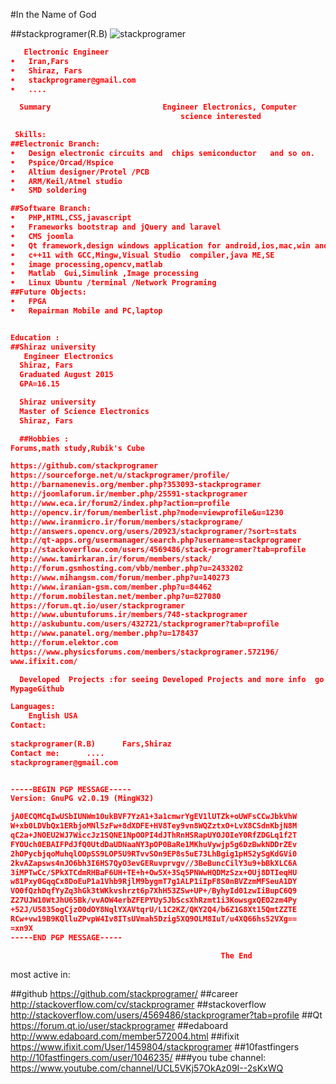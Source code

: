 #In the Name of God

##stackprogramer(R.B)
![stackprogramer](https://avatars3.githubusercontent.com/u/11349841?v=3&s=460 "profile stackprogramer")
```json
   Electronic Engineer 
•	Iran,Fars
•	Shiraz, Fars 
•	stackprogramer@gmail.com 
•	.... 
```
```json
  Summary 	                      Engineer Electronics, Computer
                                      science interested 
```

```json
 Skills: 
##Electronic Branch: 
•	Design electronic circuits and  chips semiconductor   and so on.
•	Pspice/Orcad/Hspice 
•	Altium designer/Protel /PCB
•	ARM/Keil/Atmel studio 
•	SMD soldering 

##Software Branch: 
•	PHP,HTML,CSS,javascript
•	Frameworks bootstrap and jQuery and laravel 
•	CMS joomla 
•	Qt framework,design windows application for android,ios,mac,win and linux 
•	c++11 with GCC,Mingw,Visual Studio  compiler,java ME,SE 
•	image processing,opencv,matlab 
•	Matlab  Gui,Simulink ,Image processing 
•	Linux Ubuntu /terminal /Network Programing 
##Future Objects: 
•	FPGA 
•	Repairman Mobile and PC,laptop
```
 ```json
 
 Education :
##Shiraz university 
    Engineer Electronics 
   Shiraz, Fars 
   Graduated August 2015
   GPA=16.15

   Shiraz university
   Master of Science Electronics
   Shiraz, Fars 
```






```json
  ##Hobbies :
Forums,math study,Rubik's Cube

https://github.com/stackprogramer
https://sourceforge.net/u/stackprogramer/profile/
http://barnamenevis.org/member.php?353093-stackprogramer
http://joomlaforum.ir/member.php/25591-stackprogramer
http://www.eca.ir/forum2/index.php?action=profile
http://opencv.ir/forum/memberlist.php?mode=viewprofile&u=1230
http://www.iranmicro.ir/forum/members/stackprograme/
http://answers.opencv.org/users/20923/stackprogramer/?sort=stats
http://qt-apps.org/usermanager/search.php?username=stackprogramer
http://stackoverflow.com/users/4569486/stack-programer?tab=profile
http://www.tamirkaran.ir/forum/members/stack/
http://forum.gsmhosting.com/vbb/member.php?u=2433202
http://www.mihangsm.com/forum/member.php?u=140273
http://www.iranian-gsm.com/member.php?u=84462
http://forum.mobilestan.net/member.php?u=827080
https://forum.qt.io/user/stackprogramer
http://www.ubuntuforums.ir/members/748-stackprogramer
http://askubuntu.com/users/432721/stackprogramer?tab=profile
http://www.panatel.org/member.php?u=178437
http://forum.elektor.com
https://www.physicsforums.com/members/stackprogramer.572196/
www.ifixit.com/
```






```json
  Developed  Projects :for seeing Developed Projects and more info  go to githubpage.
MypageGithub

Languages: 
	English USA 
Contact:        
                            
stackprogramer(R.B)      Fars,Shiraz
Contact me:      ....
stackprogramer@gmail.com


-----BEGIN PGP MESSAGE-----
Version: GnuPG v2.0.19 (MingW32)

jA0ECQMCqIwUSbIUNWm10ukBVF7YzA1+3a1cmwrYgEV1lUTZk+oUWFsCCwJbkVhW
W+xb0LDVbQx1ERbjoMNl5zFw+8dXDFE+HV8Tey9vn8WQZztxO+LvX8CSdnKbjN8M
qC2a+JNOEU2WJ7WiccJz1SQNE1NpOOPI4dJThRnHSRapUYOJOIeY0RfZDGLq1f2T
FYOUch0EBAIFPdJfQ0UtdDaUDNaaNY3pOP0BaRe1MKhuVywjp5g6DzBwkNDDrZEv
2hOPycbjqoMuhqlOOpSS9LOP5U9RTvvSOn9EP8s5uE73LhBgig1pH52ySgKdGVi0
2kvAZapsws4nJO6bh3I6HS7QyO3evGERuvprvgv//3BeBuncCilY3u9+bBkXLC6A
3iMPTwCc/SPkXTCdmRHBaF6UH+TE+h+Ow5X+3Sq5PNWwHQDMzSzx+OUj8DTIeqHU
w81Pxy0GqqCx8DoEuP1a1Vhb9RjlM9bygmT7g1ALP1iIpF8S0nBVZzmMFSeuA1DY
VO0fQzhDqfYyZq3hGk3tWKkvshrzt6p7XhH53ZSw+UP+/ByhyId01zwIiBupC6Q9
Z27UJW10WtJhU65Bk/vvAOW4erbZFEPYUy5JbScsXhRzmt1i3KowsgxQEO2zm4Py
+52J/U5835ogCjzO0dOY8NqlYXAVtqrU/L1C2KZ/QKY2Q4/b6Z1G8Xt15QmtZZTE
RCw+vw19B9KQlluZPvpW4Iv8ITsUVmah5Dzig5XQ9OLM8IuT/u4XQ66hs52VXg==
=xn9X
-----END PGP MESSAGE-----

                                               The End
```

most active in:

##github
https://github.com/stackprogramer/
##career
http://stackoverflow.com/cv/stackprogramer
##stackoverflow
http://stackoverflow.com/users/4569486/stackprogramer?tab=profile
##Qt
https://forum.qt.io/user/stackprogramer
##edaboard
http://www.edaboard.com/member572004.html
##ifixit
https://www.ifixit.com/User/1459804/stackprogramer
##10fastfingers
http://10fastfingers.com/user/1046235/
###you tube channel:
https://www.youtube.com/channel/UCL5VKj57OkAz09I--2sKxWQ





